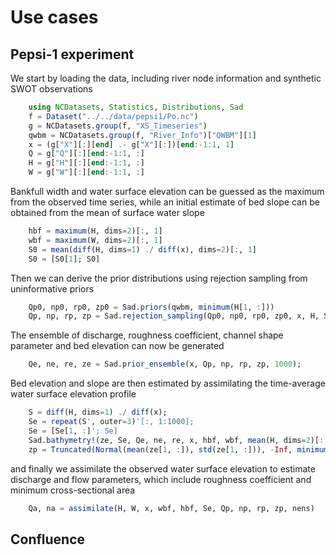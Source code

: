 # Use cases

## Pepsi-1 experiment

We start by loading the data, including river node information and synthetic SWOT observations

```julia
    using NCDatasets, Statistics, Distributions, Sad
    f = Dataset("../../data/pepsi1/Po.nc")
    g = NCDatasets.group(f, "XS_Timeseries")
	qwbm = NCDatasets.group(f, "River_Info")["QWBM"][1]
    x = (g["X"][:][end] .- g["X"][:])[end:-1:1, 1]
    Q = g["Q"][:][end:-1:1, :]
    H = g["H"][:][end:-1:1, :]
    W = g["W"][:][end:-1:1, :]
```

Bankfull width and water surface elevation can be guessed as the maximum from the observed time series, while an initial estimate of bed slope can be obtained from the mean of surface water slope

```julia
    hbf = maximum(H, dims=2)[:, 1]
    wbf = maximum(W, dims=2)[:, 1]
    S0 = mean(diff(H, dims=1) ./ diff(x), dims=2)[:, 1]
    S0 = [S0[1]; S0]
```

Then we can derive the prior distributions using rejection sampling from uninformative priors

```julia
	Qp0, np0, rp0, zp0 = Sad.priors(qwbm, minimum(H[1, :]))
	Qp, np, rp, zp = Sad.rejection_sampling(Qp0, np0, rp0, zp0, x, H, S0, mean(H[1, :]), wbf, hbf, 1000);
```

The ensemble of discharge, roughness coefficient, channel shape parameter and bed elevation can now be generated

```julia
	Qe, ne, re, ze = Sad.prior_ensemble(x, Qp, np, rp, zp, 1000);
```

Bed elevation and slope are then estimated by assimilating the time-average water surface elevation profile

```julia
	S = diff(H, dims=1) ./ diff(x);
    Se = repeat(S', outer=3)'[:, 1:1000];
    Se = [Se[1, :]'; Se]
    Sad.bathymetry!(ze, Se, Qe, ne, re, x, hbf, wbf, mean(H, dims=2)[:, 1])
	zp = Truncated(Normal(mean(ze[1, :]), std(ze[1, :])), -Inf, minimum(H[1, :]))
```

and finally we assimilate the observed water surface elevation to estimate discharge and flow parameters, which include roughness coefficient and minimum cross-sectional area

```julia
	Qa, na = assimilate(H, W, x, wbf, hbf, Se, Qp, np, rp, zp, nens)
```

## Confluence
